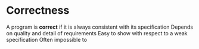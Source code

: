 # Correctness
A program is **correct** if it is always consistent with its specification
Depends on quality and detail of requirements
	Easy to show with respect to a weak specification
	Often impossible to 